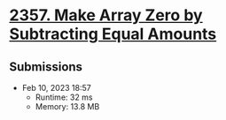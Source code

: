 # [2357. Make Array Zero by Subtracting Equal Amounts](https://leetcode.com/problems/make-array-zero-by-subtracting-equal-amounts/)

## Submissions

- Feb 10, 2023 18:57
    - Runtime: 32 ms
    - Memory: 13.8 MB
